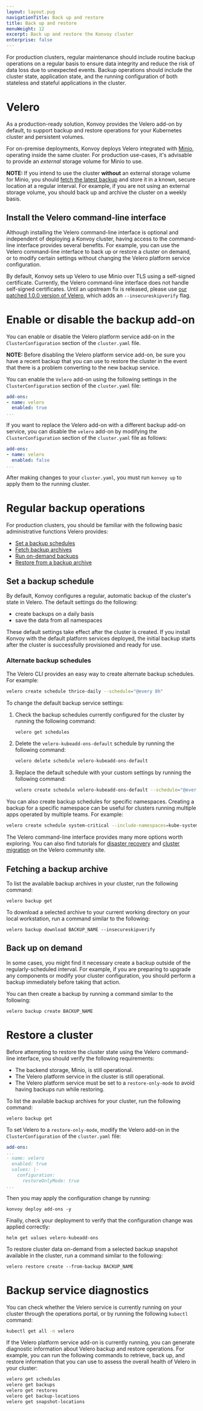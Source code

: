 ```yaml
---
layout: layout.pug
navigationTitle: Back up and restore
title: Back up and restore
menuWeight: 12
excerpt: Back up and restore the Konvoy cluster
enterprise: false
---
```


<!-- markdownlint-disable MD004 MD007 MD025 MD030 -->

For production clusters, regular maintenance should include routine backup operations on a regular basis to ensure data integrity and reduce the risk of data loss due to unexpected events.
Backup operations should include the cluster state, application state, and the running configuration of both stateless and stateful applications in the cluster.

# Velero

As a production-ready solution, Konvoy provides the Velero add-on by default, to support backup and restore operations for your Kubernetes cluster and persistent volumes.

For on-premise deployments, Konvoy deploys Velero integrated with [Minio][minio], operating inside the same cluster.
For production use-cases, it's advisable to provide an *external* storage volume for Minio to use.

<p class="message--note"><strong>NOTE: </strong>If you intend to use the cluster <strong>without</strong> an external storage volume for Minio, you should <a href="https://docs.d2iq.com/ksphere/konvoy/latest/backup/#fetching-a-backup-archive">fetch the latest backup</a> and store it in a known, secure location at a regular interval. For example, if you are not using an external storage volume, you should back up and archive the cluster on a weekly basis.</p>

## Install the Velero command-line interface

Although installing the Velero command-line interface is optional and independent of deploying a Konvoy cluster, having access to the command-line interface provides several benefits.
For example, you can use the Velero command-line interface to back up or restore a cluster on demand, or to modify certain settings without changing the Velero platform service configuration.

By default, Konvoy sets up Velero to use Minio over TLS using a self-signed certificate.
Currently, the Velero command-line interface does not handle self-signed certificates.
Until an upstream fix is released, please use [our patched 1.0.0 version of Velero](https://github.com/mesosphere/velero/releases/tag/v1.0.0-patch), which adds an `--insecureskipverify` flag.

# Enable or disable the backup add-on

You can enable or disable the Velero platform service add-on in the `ClusterConfiguration` section of the `cluster.yaml` file.

<p class="message--note"><strong>NOTE: </strong>Before disabling the Velero platform service add-on, be sure you have a recent backup that you can use to restore the cluster in the event that there is a problem converting to the new backup service.</p>

You can enable the `Velero` add-on using the following settings in the `ClusterConfiguration` section of the `cluster.yaml` file:

```yaml
add-ons:
- name: velero
  enabled: true
...
```

If you want to replace the Velero add-on with a different backup add-on service, you can disable the `velero` add-on by modifying the `ClusterConfiguration` section of the `cluster.yaml` file as follows:

```yaml
add-ons:
- name: velero
  enabled: false
...
```

After making changes to your `cluster.yaml`, you must run `konvoy up` to apply them to the running cluster.

# Regular backup operations

For production clusters, you should be familiar with the following basic administrative functions Velero provides:

- [Set a backup schedules](#set-a-backup-schedule)
- [Fetch backup archives](#fetching-a-backup-archive)
- [Run on-demand backups](#back-up-on-demand)
- [Restore from a backup archive](#restore-a-cluster)

## Set a backup schedule

By default, Konvoy configures a regular, automatic backup of the cluster's state in Velero.
The default settings do the following:

- create backups on a daily basis
- save the data from all namespaces

These default settings take effect after the cluster is created.
If you install Konvoy with the default platform services deployed, the initial backup starts after the cluster is successfully provisioned and ready for use.

### Alternate backup schedules

The Velero CLI provides an easy way to create alternate backup schedules.
For example:

```bash
velero create schedule thrice-daily --schedule="@every 8h"
```

To change the default backup service settings:

1. Check the backup schedules currently configured for the cluster by running the following command:

    ```bash
    velero get schedules
    ```

1. Delete the `velero-kubeadd-ons-default` schedule by running the following command:

    ```bash
    velero delete schedule velero-kubeadd-ons-default
    ```

1. Replace the default schedule with your custom settings by running the following command:

    ```bash
    velero create schedule velero-kubeadd-ons-default --schedule="@every 24h"
    ```

You can also create backup schedules for specific namespaces.
Creating a backup for a specific namespace can be useful for clusters running multiple apps operated by multiple teams.
For example:

```bash
velero create schedule system-critical --include-namespaces=kube-system,kube-public,kubeadd-ons --schedule="@every 24h"
```

The Velero command-line interface provides many more options worth exploring. You can also find tutorials for [disaster recovery][velero-dr] and [cluster migration][velero-cm] on the Velero community site.

## Fetching a backup archive

To list the available backup archives in your cluster, run the following command:

```shell
velero backup get
```

To download a selected archive to your current working directory on your local workstation, run a command similar to the following:

```shell
velero backup download BACKUP_NAME --insecureskipverify
```

## Back up on demand

In some cases, you might find it necessary create a backup outside of the regularly-scheduled interval.
For example, if you are preparing to upgrade any components or modify your cluster configuration, you should perform a backup immediately before taking that action.

You can then create a backup by running a command similar to the following:

```shell
velero backup create BACKUP_NAME
```

# Restore a cluster

Before attempting to restore the cluster state using the Velero command-line interface, you should verify the following requirements:

- The backend storage, Minio, is still operational.
- The Velero platform service in the cluster is still operational.
- The Velero platform service must be set to a `restore-only-mode` to avoid having backups run while restoring.

To list the available backup archives for your cluster, run the following command:

```shell
velero backup get
```

To set Velero to a `restore-only-mode`, modify the Velero add-on in the `ClusterConfiguration` of the `cluster.yaml` file:

```yaml
add-ons:
...
- name: velero
  enabled: true
  values: |-
    configuration:
      restoreOnlyMode: true
...
```

Then you may apply the configuration change by running:

```shell
konvoy deploy add-ons -y
```

Finally, check your deployment to verify that the configuration change was applied correctly:

```shell
helm get values velero-kubeadd-ons
```

To restore cluster data on-demand from a selected backup snapshot available in the cluster, run a command similar to the following:

```shell
velero restore create --from-backup BACKUP_NAME
```



# Backup service diagnostics

You can check whether the Velero service is currently running on your cluster through the operations portal, or by running the following `kubectl` command:

```bash
kubectl get all -n velero
```

If the Velero platform service add-on is currently running, you can generate diagnostic information about Velero backup and restore operations.
For example, you can run the following commands to retrieve, back up, and restore information that you can use to assess the overall health of Velero in your cluster:

```bash
velero get schedules
velero get backups
velero get restores
velero get backup-locations
velero get snapshot-locations
```

[velero-dr]: https://heptio.github.io/velero/v0.11.0/disaster-case
[velero-cm]: https://heptio.github.io/velero/v0.11.0/migration-case
[velero-troubleshooting]: https://heptio.github.io/velero/v0.11.0/debugging-install
[kubeadd-ons]:https://github.com/mesosphere/kubeadd-ons-configs
[releases]:https://github.com/heptio/velero/releases
[minio]:https://velero.io/docs/v1.0.0/get-started/
[velero-get-started]: https://heptio.github.io/velero/v0.11.0/get-started
[homebrew]: https://brew.sh/
